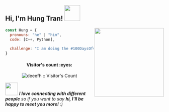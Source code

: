 <h2> Hi, I'm Hung Tran! <img src="https://media.giphy.com/media/mGcNjsfWAjY5AEZNw6/giphy.gif" width="50"></h2>
<img align='right' src="https://i.pinimg.com/originals/56/ad/2c/56ad2c43bf5021957a57547eb7baad9b.gif" width="220">

```javascript
const Hung = {
  pronouns: "he" | "him",
  code: [C++, Python],
  
  challenge: "I am doing the #100DaysOfCode challenge focused on competitive programming"
}
```

<!--![](https://komarev.com/ghpvc/?username=deeefh&color=brightgreen&style=plastic) -->
<h4 align="center">Visitor's count :eyes:</h4>

<p align="center"><img src="https://profile-counter.glitch.me/{deeefh}/count.svg" alt="deeefh :: Visitor's Count" /></p>
<img src="<img src="https://media.giphy.com/media/vFKqnCdLPNOKc/giphy.gif" width="40" height="40"> <em><b>I love connecting with different people</b> so if you want to say <b>hi, I'll be happy to meet you more!</b> :)</em>
